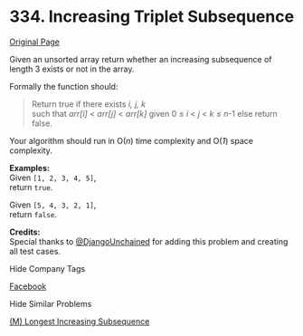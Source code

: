 # 334. Increasing Triplet Subsequence

[Original Page](https://leetcode.com/problems/increasing-triplet-subsequence/)

Given an unsorted array return whether an increasing subsequence of length 3 exists or not in the array.

Formally the function should:  

> Return true if there exists _i, j, k_  
> such that _arr[i]_ < _arr[j]_ < _arr[k]_ given 0 ≤ _i_ < _j_ < _k_ ≤ _n_-1 else return false.

Your algorithm should run in O(_n_) time complexity and O(_1_) space complexity.

**Examples:**  
Given `[1, 2, 3, 4, 5]`,  
return `true`.

Given `[5, 4, 3, 2, 1]`,  
return `false`.

**Credits:**  
Special thanks to [@DjangoUnchained](https://leetcode.com/discuss/user/DjangoUnchained) for adding this problem and creating all test cases.

<div>

<div id="company_tags" class="btn btn-xs btn-warning">Hide Company Tags</div>

<span class="hidebutton" style="display: inline;">[Facebook](/company/facebook/)</span></div>

<div>

<div id="similar" class="btn btn-xs btn-warning">Hide Similar Problems</div>

<span class="hidebutton" style="display: inline;">[(M) Longest Increasing Subsequence](/problems/longest-increasing-subsequence/)</span></div>